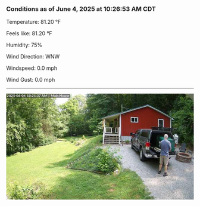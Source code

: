 ### Conditions as of June 4, 2025 at 10:26:53 AM CDT 

Temperature: 81.20 &deg;F

Feels like: 81.20 &deg;F

Humidity: 75%

Wind Direction: WNW

Windspeed: 0.0 mph

Wind Gust: 0.0 mph

---

<img src="./images/latest.jpeg"/>

